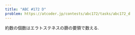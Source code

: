 ```yaml
---
title: "ABC #172 D"
problem: https://atcoder.jp/contests/abc172/tasks/abc172_d
---
```

約数の個数はエラトステネスの篩の要領で数える.
